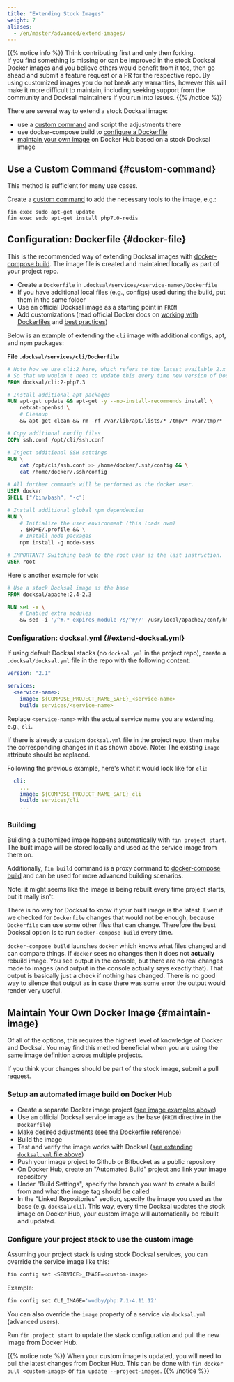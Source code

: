 ```yaml
---
title: "Extending Stock Images"
weight: 7
aliases:
  - /en/master/advanced/extend-images/
---
```



{{% notice info %}}
Think contributing first and only then forking.  
If you find something is missing or can be improved in the stock Docksal Docker images and you believe others would 
benefit from it too, then go ahead and submit a feature request or a PR for the respective repo.
By using customized images you do not break any warranties, however this will make it more difficult to maintain, 
including seeking support from the community and Docksal maintainers if you run into issues.
{{% /notice %}}

There are several way to extend a stock Docksal image:

- use a [custom command](#custom-command) and script the adjustments there 
- use docker-compose build to [configure a Dockerfile](#docker-file)
- [maintain your own image](#maintain-image) on Docker Hub based on a stock Docksal image

## Use a Custom Command {#custom-command}

This method is sufficient for many use cases.

Create a [custom command](/fin/custom-commands/) to add the necessary tools to the image, e.g.:

```
fin exec sudo apt-get update
fin exec sudo apt-get install php7.0-redis
```

## Configuration: Dockerfile {#docker-file}

This is the recommended way of extending Docksal images with [docker-compose build](https://docs.docker.com/compose/reference/build/).
The image file is created and maintained locally as part of your project repo.

- Create a `Dockerfile` in `.docksal/services/<service-name>/Dockerfile`
- If you have additional local files (e.g., configs) used during the build, put them in the same folder
- Use an official Docksal image as a starting point in `FROM`
- Add customizations (read official Docker docs on [working with Dockerfiles](https://docs.docker.com/engine/reference/builder/) and [best practices](https://docs.docker.com/engine/userguide/eng-image/dockerfile_best-practices/))

Below is an example of extending the `cli` image with additional configs, apt, and npm packages:

**File `.docksal/services/cli/Dockerfile`**

```Dockerfile
# Note how we use cli:2 here, which refers to the latest available 2.x version
# So that we wouldn't need to update this every time new version of Docksal cli releases
FROM docksal/cli:2-php7.3

# Install additional apt packages
RUN apt-get update && apt-get -y --no-install-recommends install \
    netcat-openbsd \
    # Cleanup
    && apt-get clean && rm -rf /var/lib/apt/lists/* /tmp/* /var/tmp/*

# Copy additional config files
COPY ssh.conf /opt/cli/ssh.conf

# Inject additional SSH settings
RUN \
	cat /opt/cli/ssh.conf >> /home/docker/.ssh/config && \
	cat /home/docker/.ssh/config

# All further commands will be performed as the docker user.
USER docker
SHELL ["/bin/bash", "-c"]

# Install additional global npm dependencies
RUN \
	# Initialize the user environment (this loads nvm)
	. $HOME/.profile && \
	# Install node packages
	npm install -g node-sass

# IMPORTANT! Switching back to the root user as the last instruction.
USER root
```

Here's another example for `web`:

```Dockerfile
# Use a stock Docksal image as the base
FROM docksal/apache:2.4-2.3

RUN set -x \
	# Enabled extra modules
	&& sed -i '/^#.* expires_module /s/^#//' /usr/local/apache2/conf/httpd.conf
```

### Configuration: docksal.yml {#extend-docksal.yml}

If using default Docksal stacks (no `docksal.yml` in the project repo), create a `.docksal/docksal.yml` file in the repo 
with the following content:

```yaml
version: "2.1"

services:
  <service-name>:
    image: ${COMPOSE_PROJECT_NAME_SAFE}_<service-name>
    build: services/<service-name>
```

Replace `<service-name>` with the actual service name you are extending, e.g., `cli`.

If there is already a custom `docksal.yml` file in the project repo, then make the corresponding changes in it as shown 
above. Note: The existing `image` attribute should be replaced.

Following the previous example, here's what it would look like for `cli`:

```yaml
  cli:
    ...
    image: ${COMPOSE_PROJECT_NAME_SAFE}_cli
    build: services/cli
    ...
```

### Building

Building a customized image happens automatically with `fin project start`.
The built image will be stored locally and used as the service image from there on.

Additionally, `fin build` command is a proxy command to [docker-compose build](https://docs.docker.com/compose/reference/build/) 
and can be used for more advanced building scenarios. 

Note: it might seems like the image is being rebuilt every time project starts, but it really isn't.

There is no way for Docksal to know if your built image is the latest. Even if we checked for `Dockerfile` 
changes that would not be enough, because `Dockerfile` can use some other files that can change. Therefore 
the best Docksal option is to run `docker-compose build` every time.

`docker-compose build` launches `docker` which knows what files changed and can compare things. If `docker`
sees no changes then it does not **actually** rebuild image. You see output in the console, but there are 
no real changes made to images (and output in the console actually says exactly that). That output is 
basically just a check if nothing has changed. There is no good way to silence that output as in case there 
was some error the output would render very useful.

## Maintain Your Own Docker Image {#maintain-image}

Of all of the options, this requires the highest level of knowledge of Docker and Docksal. 
You may find this method beneficial when you are using the same image definition across multiple projects. 

If you think your changes should be part of the stock image, submit a pull request.

### Setup an automated image build on Docker Hub

- Create a separate Docker image project ([see image examples above](#docker-file))
- Use an official Docksal service image as the base (`FROM` directive in the `Dockerfile`)
- Make desired adjustments ([see the Dockerfile reference](https://docs.docker.com/engine/reference/builder/))
- Build the image
- Test and verify the image works with Docksal ([see extending `docksal.yml` file above](#extend-docksal.yml))
- Push your image project to Github or Bitbucket as a public repository
- On Docker Hub, create an "Automated Build" project and link your image repository
- Under "Build Settings", specify the branch you want to create a build from and what the image tag should be called
- In the "Linked Repositories" section, specify the image you used as the base (e.g. `docksal/cli`). This way, 
every time Docksal updates the stock image on Docker Hub, your custom image will automatically be rebuilt and updated.

### Configure your project stack to use the custom image

Assuming your project stack is using stock Docksal services, you can override the service image like this:

```bash
fin config set <SERVICE>_IMAGE=<custom-image>
```

Example:

```bash
fin config set CLI_IMAGE='wodby/php:7.1-4.11.12'
``` 

You can also override the `image` property of a service via `docksal.yml` (advanced users).

Run `fin project start` to update the stack configuration and pull the new image from Docker Hub. 

{{% notice note %}}
When your custom image is updated, you will need to pull the latest changes from Docker Hub. This can be done with 
`fin docker pull <custom-image>` or `fin update --project-images`.
{{% /notice %}}
